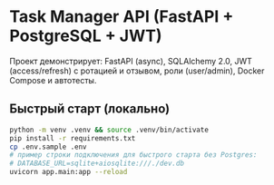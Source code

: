 # Task Manager API (FastAPI + PostgreSQL + JWT)

Проект демонстрирует: FastAPI (async), SQLAlchemy 2.0, JWT (access/refresh) с ротацией и отзывом, роли (user/admin), Docker Compose и автотесты.

## Быстрый старт (локально)
```bash
python -m venv .venv && source .venv/bin/activate
pip install -r requirements.txt
cp .env.sample .env
# пример строки подключения для быстрого старта без Postgres:
# DATABASE_URL=sqlite+aiosqlite:///./dev.db
uvicorn app.main:app --reload